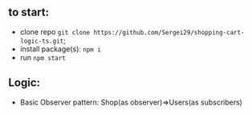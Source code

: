 ## to start:

- clone repo `git clone https://github.com/Sergei29/shopping-cart-logic-ts.git`;
- install package(s): `npm i`
- run `npm start`

## Logic:

- Basic Observer pattern: Shop(as observer)=>Users(as subscribers)

